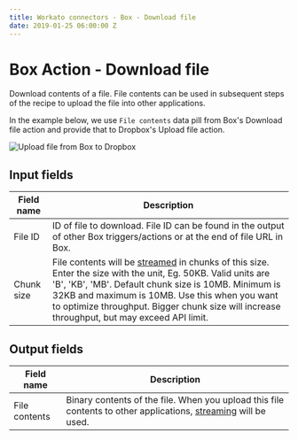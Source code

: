 ```yaml
---
title: Workato connectors - Box - Download file
date: 2019-01-25 06:00:00 Z
---
```


# Box Action - Download file
Download contents of a file. File contents can be used in subsequent steps of the recipe to upload the file into other applications.

In the example below, we use `File contents` data pill from Box's Download file action and provide that to Dropbox's Upload file action.

![Upload file from Box to Dropbox](~@img/connectors/box/box-upload-dropbox.png)

## Input fields
| Field name | Description |
|---|---|
| File ID | ID of file to download. File ID can be found in the output of other Box triggers/actions or at the end of file URL in Box. |
| Chunk size | File contents will be [streamed](https://docs.workato.com/features/file-streaming.html) in chunks of this size. Enter the size with the unit, Eg. 50KB. Valid units are 'B', 'KB', 'MB'. Default chunk size is 10MB. Minimum is 32KB and maximum is 10MB. Use this when you want to optimize throughput. Bigger chunk size will increase throughput, but may exceed API limit. |

## Output fields
| Field name | Description |
|---|---|
| File contents | Binary contents of the file. When you upload this file contents to other applications, [streaming](https://docs.workato.com/features/file-streaming.html) will be used. |

